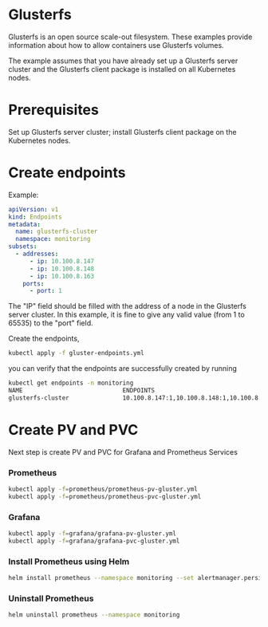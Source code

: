 # Glusterfs

Glusterfs is an open source scale-out filesystem. These examples provide information about how to allow containers use Glusterfs volumes.

The example assumes that you have already set up a Glusterfs server cluster and the Glusterfs client package is installed on all Kubernetes nodes.


# Prerequisites

Set up Glusterfs server cluster; install Glusterfs client package on the Kubernetes nodes.

# Create endpoints

Example:

```yml
apiVersion: v1
kind: Endpoints
metadata:
  name: glusterfs-cluster
  namespace: monitoring
subsets:
  - addresses:
      - ip: 10.100.8.147
      - ip: 10.100.8.148
      - ip: 10.100.8.163
    ports:
      - port: 1
```

The "IP" field should be filled with the address of a node in the Glusterfs server cluster. In this example, it is fine to give any valid value (from 1 to 65535) to the "port" field. 

Create the endpoints,

```bash
kubectl apply -f gluster-endpoints.yml
```
you can verify that the endpoints are successfully created by running

```bash
kubectl get endpoints -n monitoring
NAME                            ENDPOINTS                                      AGE
glusterfs-cluster               10.100.8.147:1,10.100.8.148:1,10.100.8.163:1   4d23h
```
# Create PV and PVC 
Next step is create PV and PVC for Grafana and Prometheus Services

### Prometheus

```bash
kubectl apply -f=prometheus/prometheus-pv-gluster.yml
kubectl apply -f=prometheus/prometheus-pvc-gluster.yml
```
### Grafana

```bash
kubectl apply -f=grafana/grafana-pv-gluster.yml
kubectl apply -f=grafana/grafana-pvc-gluster.yml
```
### Install Prometheus using Helm 

```bash
helm install prometheus --namespace monitoring --set alertmanager.persistentVolume.storageClass="managed-gluster",server.persistentVolume.storageClass="managed-gluster" .
```
### Uninstall Prometheus 

```bash
helm uninstall prometheus --namespace monitoring
```